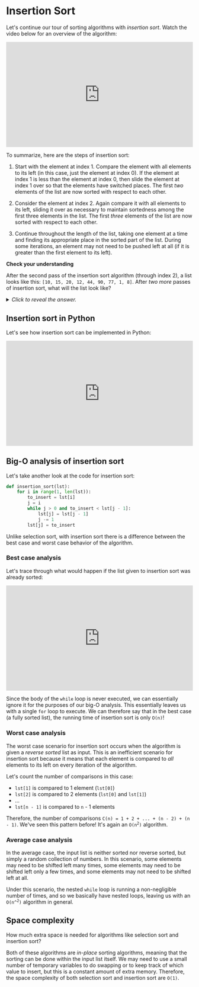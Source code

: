 # Insertion Sort

Let's continue our tour of sorting algorithms with *insertion sort*. Watch the video below for an overview of the algorithm:

<div
  style="position: relative; padding-bottom: 56.25%; height: 0;">
  <iframe
    src="https://www.youtube.com/embed/O0VbBkUvriI"
    title="YouTube video player"
    frameborder="0"
    allow="accelerometer; autoplay; clipboard-write; encrypted-media; gyroscope; picture-in-picture"
    allowfullscreen
    style="position: absolute; top: 0; left: 0; width: 100%; height: 100%;">
  </iframe>
</div>

To summarize, here are the steps of insertion sort:

1. Start with the element at index 1. Compare the element with all elements to its left (in this case, just the element at index 0). If the element at index 1 is less than the element at index 0, then slide the element at index 1 over so that the elements have switched places. The first *two* elements of the list are now sorted with respect to each other.

2. Consider the element at index 2. Again compare it with all elements to its left, sliding it over as necessary to maintain sortedness among the first three elements in the list. The first *three* elements of the list are now sorted with respect to each other.

3. Continue throughout the length of the list, taking one element at a time and finding its appropriate place in the sorted part of the list. During some iterations, an element may not need to be pushed left at all (if it is greater than the first element to its left).

<aside>
<b>Check your understanding</b>
<p>After the second pass of the insertion sort algorithm (through index 2), a list looks like this: <code>[10, 15, 20, 12, 44, 90, 77, 1, 8]</code>. After <i>two more</i> passes of insertion sort, what will the list look like?</p>
<details>
<summary>
<i>Click to reveal the answer.</i>
</summary>
<p><b>Answer.</b> The third iteration of insertion sort will focus on the 12, and push it to the left two spaces to make the list <code>[10, 12, 15, 20, 44, 90, 77, 1, 8]</code>. The fourth pass will focus on the 44, but it is already larger than the element to its immediate left. Therefore, after the fourth pass, the list will remain as <code>[10, 12, 15, 20, 44, 90, 77, 1, 8]</code>.</p>
</details>
</aside>

## Insertion sort in Python

Let's see how insertion sort can be implemented in Python:

<div
  style="position: relative; padding-bottom: 56.25%; height: 0;">
  <iframe
    src="https://www.youtube.com/embed/Lxg-9s2fuJg"
    title="YouTube video player"
    frameborder="0"
    allow="accelerometer; autoplay; clipboard-write; encrypted-media; gyroscope; picture-in-picture"
    allowfullscreen
    style="position: absolute; top: 0; left: 0; width: 100%; height: 100%;">
  </iframe>
</div>

## Big-O analysis of insertion sort

Let's take another look at the code for insertion sort:

```python
def insertion_sort(lst):
    for i in range(1, len(lst)):
        to_insert = lst[i]
        j = i
        while j > 0 and to_insert < lst[j - 1]:
            lst[j] = lst[j - 1]
            j -= 1
        lst[j] = to_insert
```

Unlike selection sort, with insertion sort there is a difference between the best case and worst case behavior of the algorithm.

### Best case analysis

Let's trace through what would happen if the list given to insertion sort was already sorted:

<div
  style="position: relative; padding-bottom: 56.25%; height: 0;">
  <iframe
    src="https://www.youtube.com/embed/CA-QtxSJCUw"
    title="YouTube video player"
    frameborder="0"
    allow="accelerometer; autoplay; clipboard-write; encrypted-media; gyroscope; picture-in-picture"
    allowfullscreen
    style="position: absolute; top: 0; left: 0; width: 100%; height: 100%;">
  </iframe>
</div>

Since the body of the `while` loop is never executed, we can essentially ignore it for the purposes of our big-O analysis. This essentially leaves us with a single `for` loop to execute. We can therefore say that in the best case (a fully sorted list), the running time of insertion sort is only `O(n)`!

### Worst case analysis

The worst case scenario for insertion sort occurs when the algorithm is given a *reverse sorted* list as input. This is an inefficient scenario for insertion sort because it means that each element is compared to *all* elements to its left on every iteration of the algorithm.

Let's count the number of comparisons in this case:

* `lst[1]` is compared to 1 element (`lst[0]`)
* `lst[2]` is compared to 2 elements (`lst[0]` and `lst[1]`)
* ...
* `lst[n - 1]` is compared to `n` - 1 elements

Therefore, the number of comparisons `C(n) = 1 + 2 + ... + (n - 2) + (n - 1)`. We've seen this pattern before! It's again an <code>O(n<sup>2</sup>)</code> algorithm.

### Average case analysis

In the average case, the input list is neither sorted nor reverse sorted, but simply a random collection of numbers. In this scenario, some elements may need to be shifted left many times, some elements may need to be shifted left only a few times, and some elements may not need to be shifted left at all.

Under this scenario, the nested `while` loop is running a non-negligible number of times, and so we basically have nested loops, leaving us with an <code>O(n^<sup>2</sup>)</code> algorithm in general.

## Space complexity

How much extra space is needed for algorithms like selection sort and insertion sort?

Both of these algorithms are *in-place* sorting algorithms, meaning that the sorting can be done within the input list itself. We may need to use a small number of temporary variables to do swapping or to keep track of which value to insert, but this is a constant amount of extra memory. Therefore, the space complexity of both selection sort and insertion sort are `O(1)`.
